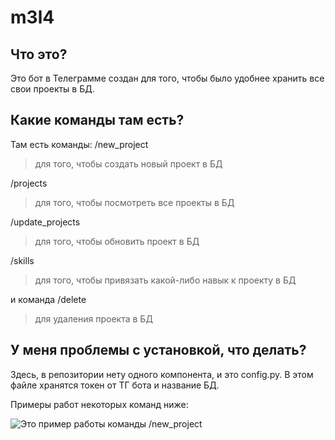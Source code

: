 # m3l4
## Что это?
Это бот в Телеграмме создан для того, чтобы было удобнее хранить все свои проекты в БД.
## Какие команды там есть?
Там есть команды: /new_project 
> для того, чтобы создать новый проект в БД

/projects
> для того, чтобы посмотреть все проекты в БД

/update_projects
> для того, чтобы обновить проект в БД

/skills
> для того, чтобы привязать какой-либо навык к проекту в БД

и команда /delete
> для удаления проекта в БД
## У меня проблемы с установкой, что делать?
Здесь, в репозитории нету одного компонента, и это config.py. В этом файле хранятся токен от ТГ бота и название БД.

Примеры работ некоторых команд ниже:

![Это пример работы команды /new_project](https://i.ibb.co/NL699y2/120724-01.png)
